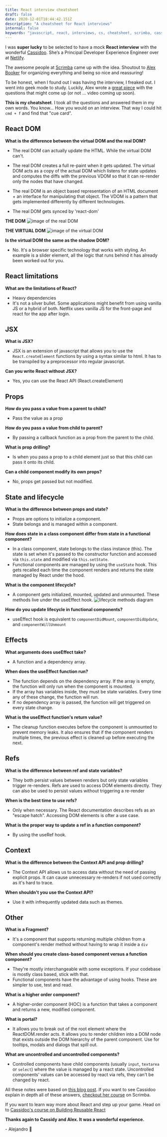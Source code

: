 ```yaml
---
title: React interview cheatsheet
draft: false
date: 2020-12-01T18:44:42.151Z
description: "A cheatsheet for React interviews"
internal: false
keywords: "javascript, react, interviews, cs, cheatsheet, scrimba, cassidoo"
---
```


I was **super lucky** to be selected to have a mock **React interview** with the wonderful [Cassidoo](https://twitter.com/cassidoo). She’s a Principal Developer Experience Engineer over at [Netlify](https://www.netlify.com/).

The awesome people at [Scrimba](http://scrimba.com/) came up with the idea. Shoutout to [Alex Booker](@bookercodes) for organizing everything and being so nice and reassuring!

To be honest, when I found out I was having the interview, I freaked out. I went into geek mode to study. Luckily, Alex wrote a [great piece](https://scrimba.com/articles/react-interview-questions/#what-is-the-difference-between-the-virtual-dom-and-the-real-dom) with the questions that might come up (or not … video coming up soon).

**This is my cheatsheet**. I took all the questions and answered them in my own words. You know... How you would on an interview. That way I could hit `cmd + f` and find that "cue card".

## React DOM

**What is the difference between the virtual DOM and the real DOM?**

- The real DOM can actually update the HTML. While the virtual DOM can't.

- The real DOM creates a full re-paint when it gets updated. The virtual DOM acts as a copy of the actual DOM which listens for state updates and computes the diffs with the previous VDOM so that it can re-render only the nodes that have changed.

- The real DOM is an object based representation of an HTML document + an interface for manipulating that object. The VDOM is a pattern that gets implemented differently by different technologies.

- The real DOM gets synced by 'react-dom'

**THE DOM**
![image of the real DOM ](./DOM.png)

**THE VIRTUAL DOM**
![image of the virtual DOM ](./VDOM.png)

**Is the virtual DOM the same as the shadow DOM?**

- No. It's a browser specific technology that works with styling. An example is a slider element, all the logic that runs behind it has already been worked out for you.

## React limitations

**What are the limitations of React?**

- Heavy dependencies
- It's not a silver bullet. Some applications might benefit from using vanilla JS or a hybrid of both. Netflix uses vanilla JS for the front-page and react for the app after login.

## JSX

**What is JSX?**

- JSX is an extension of javascript that allows you to use the `React.createElement` functions by using a syntax similar to html. It has to be transpiled by a preprocessor into regular javascript.

**Can you write React without JSX?**

- Yes, you can use the React API (React.createElement)

## Props

**How do you pass a value from a parent to child?**

- Pass the value as a prop

**How do you pass a value from child to parent?**

- By passing a callback function as a prop from the parent to the child.

**What is prop drilling?**

- Is when you pass a prop to a child element just so that this child can pass it onto its child.

**Can a child component modify its own props?**

- No, props get passed but not modified.

## State and lifecycle

**What is the difference between props and state?**

- Props are options to initialize a component.
- State belongs and is managed within a component.

**How does state in a class component differ from state in a functional component?**

- In a class component, state belongs to the class instance (this). The state is set when it's passed to the constructor function and accessed via `this.state` and modified via `this.setState`.
- Functional components are managed by using the `useState` hook. This gets recalled each time the component renders and returns the state managed by React under the hood.

**What is the component lifecycle?**

- A component gets initialized, mounted, updated and unmounted. These methods live under the useEffect hook.
  ![lifecycle methods diagram](./lifecycle.png)

**How do you update lifecycle in functional components?**

- useEffect hook is equivalent to `componentDidMount`, `componentDidUpdate`, and `componentWillUnmount`

## Effects

**What arguments does useEffect take?**

- A function and a dependency array.

**When does the useEffect function run?**

- The function depends on the dependency array. If the array is empty, the function will only run when the component is mounted.
- If the array has variables inside, they must be state variables. Every time any of these change, the function will run.
- If no dependency array is passed, the function will get triggered on every state change.

**What is the useEffect function's return value?**

- The cleanup function executes before the component is unmounted to prevent memory leaks. It also ensures that if the component renders multiple times, the previous effect is cleaned up before executing the next.

## Refs

**What is the difference between ref and state variables?**

- They both persist values between renders but only state variables trigger re-renders. Refs are used to access DOM elements directly. They can also be used to persist values without triggering a re-render

**When is the best time to use refs?**

- Only when necessary. The React documentation describes refs as an "escape hatch". Accessing DOM elements is ofter a use case.

**What is the proper way to update a ref in a function component?**

- By using the useRef hook.

## Context

**What is the difference between the Context API and prop drilling?**

- The Context API allows us to access data without the need of passing explicit props. It can cause unnecessary re-renders if not used correctly as it's hard to trace.

**When shouldn't you use the Context API?**

- Use it with infrequently updated data such as themes.

## Other

**What is a Fragment?**

- It's a component that supports returning multiple children from a component's render method without having to wrap it inside a `div`

**When should you create class-based component versus a function component?**

- They're mostly interchangeable with some exceptions. If your codebase is mostly class based, stick with that.
- Functional components have the advantage of using hooks. These are simpler to use, test and read.

**What is a higher order component?**

- A higher-order component (HOC) is a function that takes a component and returns a new, modified component.

**What is portal?**

- It allows you to break out of the root element where the ReactDOM.render acts. It allows you to render children into a DOM node that exists outside the DOM hierarchy of the parent component. Use for tooltips, modals and dialogs that spill out.

**What are uncontrolled and uncontrolled components?**

- Controlled components have child components (usually `input`, `textarea` or `select`) where the value is managed by a react state. Uncontrolled components' values can be accessed by react via refs, they can't be changed by react.

All these notes were based on [this blog post](https://scrimba.com/articles/react-interview-questions/#what-is-the-difference-between-the-virtual-dom-and-the-real-dom). If you want to see Cassidoo explain in depth all of these answers, [checkout her course](https://scrimba.com/learn/reactinterview?utm_source=scrimba-blog&utm_medium=body&utm_campaign=react-interview-questions-epic-post) on Scrimba.

If you want to learn way more about React and step up your game. Head on to [Cassidoo's course on Building Reusable React](https://scrimba.com/learn/reusablereact)

**Thanks again to Cassidy and Alex. It was a wonderful experience.**

\- Alejandro 🧡
